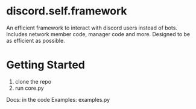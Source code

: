 # discord.self.framework
An efficient framework to interact with discord users instead of bots.
Includes network member code, manager code and more.
Designed to be as efficient as possible.

# Getting Started
1) clone the repo
2) run core.py

Docs: in the code
Examples: examples.py
